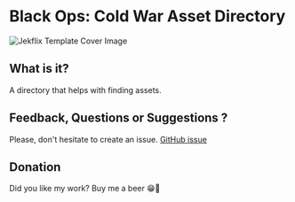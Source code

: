 # Black Ops: Cold War Asset Directory

![Jekflix Template Cover Image](https://res.cloudinary.com/dm7h7e8xj/image/upload/v1505354182/jekflix-logo_mfngps.png)

## What is it?

A directory that helps with finding assets.

## Feedback, Questions or Suggestions ?
Please, don't hesitate to create an issue.
[GitHub issue](https://github.com/ItsNatoriousB/BlackOpsCW-Directory/issues/new)

## Donation

Did you like my work? Buy me a beer 😁🍺

